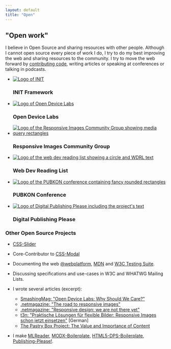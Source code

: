 ```yaml
---
layout: default
title: "Open"
---
```


## "Open work"

I believe in Open Source and sharing resources with other people. Although I cannot open source every piece of work I do, I try to do my best improving the web and sharing resources to the community. I try to move the web forward by [contributing code](http://github.com/anselmh/), writing articles or speaking at conferences or talking in podcasts.

<section class="involvement">
	<ul>
		<li>
			<a href="http://use-init.com/"><img src="http://img.anselmhannemann.netdna-cdn.com/img/work/init.svg" alt="Logo of INIT"></a>
			<h3>INIT Framework</h3>
		</li>
		<li>
			<a href="http://opendevicelab.com/"><img src="http://img.anselmhannemann.netdna-cdn.com/img/work/odl-logo.svg" alt="Logo of Open Device Labs"></a>
			<h3>Open Device Labs</h3>
		</li>
		<li>
			<a href="http://responsiveimages.org/"><img src="http://img.anselmhannemann.netdna-cdn.com/img/work/ricg-icon--red.svg" alt="Logo of the Responsive Images Community Group showing media query rectangles"></a>
			<h3>Responsive Images Community Group</h3>
		</li>
		<li>
			<a href="http://wdrl.info/"><img src="http://img.anselmhannemann.netdna-cdn.com/img/work/wdrl-logo.svg" alt="Logo of the web dev reading list showing a circle and WDRL text"></a>
			<h3>Web Dev Reading List</h3>
		</li>
		<li>
			<a href="http://pubkon.eu/"><img src="http://img.anselmhannemann.netdna-cdn.com/img/work/PUBKON_13.svg" alt="Logo of the PUBKON conference containing fancy rounded rectangles"></a>
			<h3>PUBKON Conference</h3>
		</li>
		<li>
			<a href="http://publishing-please.com/"><img src="http://img.anselmhannemann.netdna-cdn.com/img/work/digital-publishing-please.svg" alt="Logo of Digital Publishing Please including the project's text"></a>
			<h3>Digital Publishing Please</h3>
		</li>
	</ul>
</section>

### Other Open Source Projects

- [CSS-Slider](http://helloanselm.com/css-slider/)

- Core-Contributor to [CSS-Modal](http://drublic.github.io/css-modal)

- Documenting the web [@webplatform](http://docs.webplatform.org/wiki/User:Anselm), [MDN](https://developer.mozilla.org/en-US/profiles/anselmh) and [W3C Testing Suite](http://test.csswg.org/).

- Discussing specifications and use-cases in W3C and WHATWG Mailing Lists.

- I wrote several articles (excerpt):
	- [SmashingMag: "Open Device Labs: Why Should We Care?"](http://www.smashingmagazine.com/2013/05/28/open-device-labs-why-should-we-care/)
	- [.netmagazine: "The road to responsive images"](http://www.netmagazine.com/features/road-responsive-images)
	- [.netmagazine: "Responsive design: we are not there yet"](http://www.netmagazine.com/features/responsive-design-we-are-not-there-yet)
	- [t3n: "Praktische Lösungen für flexible Bilder: Responsive Images schon jetzt einsetzen"](http://t3n.de/magazin/praktische-losungen-flexible-bilder-responsive-images-232734/) [German]
	- [The Pastry Box Project: The Value and Importance of Content](http://the-pastry-box-project.net/anselm-hannemann/2013-october-3/)
- I make [MLReader](https://chrome.google.com/webstore/detail/webstandards-mailing-list/kapkofkiggcefopeamfcpkkgfjjhmamf), [MODX-Boilerplate](https://github.com/anselmh/modx-boilerplate), [HTML5-DPS-Boilerplate](https://github.com/anselmh/HTML5-DPS-Boilerplate), [Publishing-Please!](http://publishing-please.com/).
